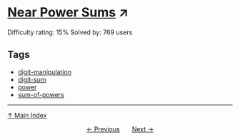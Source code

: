 # [Near Power Sums](https://projecteuler.net/problem=749) ↗️

Difficulty rating: 15%
Solved by: 769 users
## Tags

- [digit-manipulation](../tags/digit-manipulation.md)
- [digit-sum](../tags/digit-sum.md)
- [power](../tags/power.md)
- [sum-of-powers](../tags/sum-of-powers.md)



---

[↑ Main Index](../README.md)


<div align=center><a href='748.md'>← Previous</a> &nbsp;&nbsp; &nbsp;&nbsp;  <a href='750.md'>Next →</a></div>
